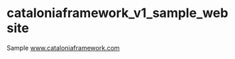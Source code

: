 cataloniaframework_v1_sample_website
====================================

Sample www.cataloniaframework.com
